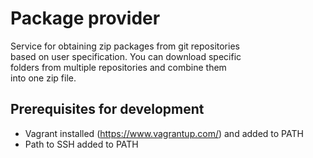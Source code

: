 Package provider
================
Service for obtaining zip packages from git repositories  
based on user specification. You can download specific  
folders from multiple repositories and combine them  
into one zip file.



Prerequisites for development
-----------------------------
* Vagrant installed (https://www.vagrantup.com/) and added to PATH
* Path to SSH added to PATH
